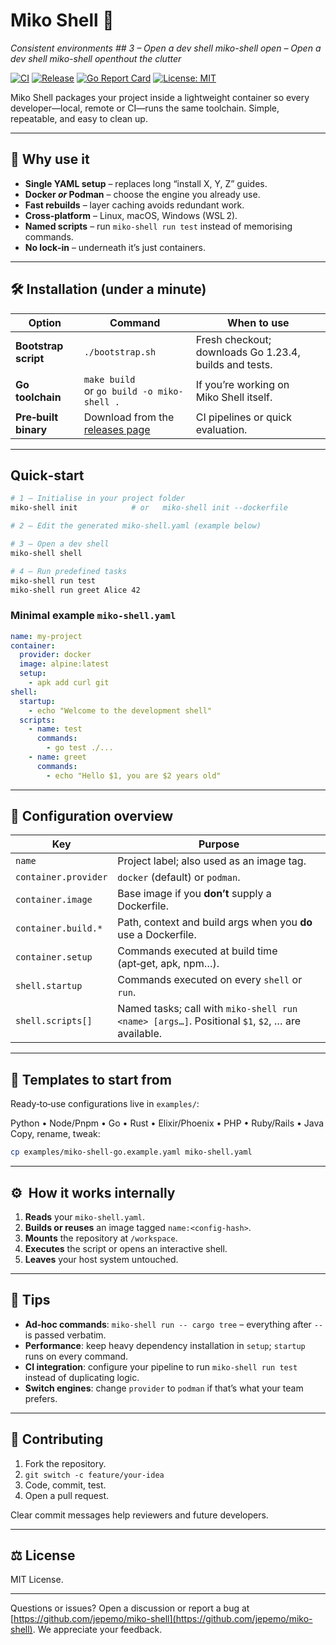 # Miko Shell 🐚

_Consistent environments ## 3 – Open a dev shell
miko-shell open – Open a dev shell
miko-shell openthout the clutter_

[![CI](https://github.com/jepemo/miko-shell/actions/workflows/ci.yml/badge.svg)](https://github.com/jepemo/miko-shell/actions/workflows/ci.yml)
[![Release](https://github.com/jepemo/miko-shell/actions/workflows/release.yml/badge.svg)](https://github.com/jepemo/miko-shell/actions/workflows/release.yml)
[![Go Report Card](https://goreportcard.com/badge/github.com/jepemo/miko-shell)](https://goreportcard.com/report/github.com/jepemo/miko-shell)
[![License: MIT](https://img.shields.io/badge/License-MIT-yellow.svg)](https://opensource.org/licenses/MIT)

Miko Shell packages your project inside a lightweight container so every developer—local, remote or CI—runs the same toolchain. Simple, repeatable, and easy to clean up.

---

## 🚀 Why use it

- **Single YAML setup** – replaces long “install X, Y, Z” guides.
- **Docker _or_ Podman** – choose the engine you already use.
- **Fast rebuilds** – layer caching avoids redundant work.
- **Cross‑platform** – Linux, macOS, Windows (WSL 2).
- **Named scripts** – run `miko-shell run test` instead of memorising commands.
- **No lock‑in** – underneath it’s just containers.

---

## 🛠 Installation (under a minute)

| Option               | Command                                                                          | When to use                                            |
| -------------------- | -------------------------------------------------------------------------------- | ------------------------------------------------------ |
| **Bootstrap script** | `./bootstrap.sh`                                                                 | Fresh checkout; downloads Go 1.23.4, builds and tests. |
| **Go toolchain**     | `make build`<br/>or `go build -o miko-shell .`                                   | If you’re working on Miko Shell itself.                |
| **Pre‑built binary** | Download from the [releases page](https://github.com/jepemo/miko-shell/releases) | CI pipelines or quick evaluation.                      |

---

## Quick‑start

```bash
# 1 – Initialise in your project folder
miko-shell init            # or   miko-shell init --dockerfile

# 2 – Edit the generated miko-shell.yaml (example below)

# 3 – Open a dev shell
miko-shell shell

# 4 – Run predefined tasks
miko-shell run test
miko-shell run greet Alice 42
```

### Minimal example `miko-shell.yaml`

```yaml
name: my-project
container:
  provider: docker
  image: alpine:latest
  setup:
    - apk add curl git
shell:
  startup:
    - echo "Welcome to the development shell"
  scripts:
    - name: test
      commands:
        - go test ./...
    - name: greet
      commands:
        - echo "Hello $1, you are $2 years old"
```

---

## 🧩 Configuration overview

| Key                  | Purpose                                                                                         |
| -------------------- | ----------------------------------------------------------------------------------------------- |
| `name`               | Project label; also used as an image tag.                                                       |
| `container.provider` | `docker` (default) or `podman`.                                                                 |
| `container.image`    | Base image if you **don’t** supply a Dockerfile.                                                |
| `container.build.*`  | Path, context and build args when you **do** use a Dockerfile.                                  |
| `container.setup`    | Commands executed at build time (apt‑get, apk, npm…).                                           |
| `shell.startup`      | Commands executed on every `shell` or `run`.                                                    |
| `shell.scripts[]`    | Named tasks; call with `miko-shell run <name> [args…]`. Positional `$1`, `$2`, … are available. |

---

## 🍱 Templates to start from

Ready‑to‑use configurations live in `examples/`:

Python • Node/Pnpm • Go • Rust • Elixir/Phoenix • PHP • Ruby/Rails • Java
Copy, rename, tweak:

```bash
cp examples/miko-shell-go.example.yaml miko-shell.yaml
```

---

## ⚙️  How it works internally

1. **Reads** your `miko-shell.yaml`.
2. **Builds or reuses** an image tagged `name:<config‑hash>`.
3. **Mounts** the repository at `/workspace`.
4. **Executes** the script or opens an interactive shell.
5. **Leaves** your host system untouched.

---

## 🔎 Tips

- **Ad‑hoc commands**: `miko-shell run -- cargo tree` – everything after `--` is passed verbatim.
- **Performance**: keep heavy dependency installation in `setup`; `startup` runs on every command.
- **CI integration**: configure your pipeline to run `miko-shell run test` instead of duplicating logic.
- **Switch engines**: change `provider` to `podman` if that’s what your team prefers.

---

## 🤝 Contributing

1. Fork the repository.
2. `git switch -c feature/your-idea`
3. Code, commit, test.
4. Open a pull request.

Clear commit messages help reviewers and future developers.

---

## ⚖️ License

MIT License.

---

Questions or issues? Open a discussion or report a bug at [https://github.com/jepemo/miko-shell](https://github.com/jepemo/miko-shell). We appreciate your feedback.
